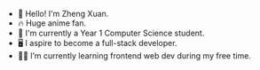 - 👋 Hello! I'm Zheng Xuan.
- 🔥 Huge anime fan.
- 🎒 I'm currently a Year 1 Computer Science student.
- 🖥️ I aspire to become a full-stack developer.
- 🧗‍♂️ I’m currently learning frontend web dev during my free time.

